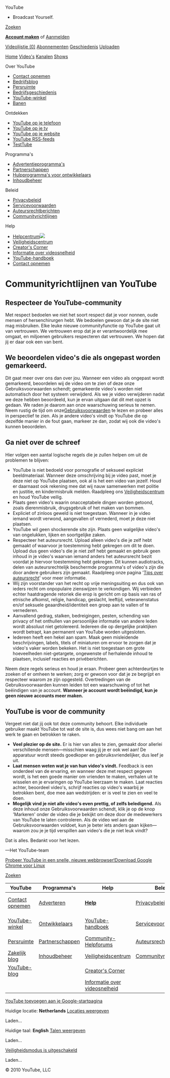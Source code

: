 




 YouTube
 - Broadcast Yourself.
 



























[Zoeken](#)




[**Account maken**](https://www.google.com/accounts/LogoutWarning?continue=http%3A%2F%2Fwww.youtube.com%2Fcreate_account%3Fnext%3D%252Ft%252Fcommunity_guidelines&ltmpl=sso&hl=en_US&service=youtube)
of
[Aanmelden](https://www.google.com/accounts/ServiceLogin?uilel=3&service=youtube&passive=true&continue=http%3A%2F%2Fwww.youtube.com%2Fsignin%3Faction_handle_signin%3Dtrue%26nomobiletemp%3D1%26hl%3Den_US%26next%3D%252Ft%252Fcommunity_guidelines&hl=en_US&ltmpl=sso)



[Videolijstje (0)](/watch_queue?all)
[Abonnementen](/my_subscriptions?masthead=1)
[Geschiedenis](/my_history)
[Uploaden](/my_videos_upload)


[Home](/)
[Video's](/videos)
[Kanalen](/channels)
[Shows](/shows)









 Over YouTube

* [Contact opnemen](/t/contact_us)
* [Bedrijfsblog](http://youtube-global.blogspot.com/)
* [Persruimte](/press_room)
* [Bedrijfsgeschiedenis](/t/about)
* [YouTube-winkel](http://www.googlestore.com/googlesearch.aspx?filter=[gscategory:%20youtube])
* [Banen](http://www.google.com/support/jobs/bin/static.py?page=youtube.cs&lc=youtube)



 Ontdekken

* [YouTube op je telefoon](/mobile)
* [YouTube op je tv](/youtubeonyourtv)
* [YouTube op je website](/youtubeonyoursite)
* [YouTube RSS-feeds](/t/rss_feeds)
* [TestTube](/testtube)



 Programma's

* [Advertentieprogramma's](/t/advertising)
* [Partnerschappen](/partners)
* [Hulpprogramma's voor ontwikkelaars](/dev)
* [Inhoudbeheer](/t/content_management)



 Beleid

* [Privacybeleid](/t/privacy)
* [Servicevoorwaarden](/t/terms)
* [Auteursrechtberichten](/t/copyright_notice)
* [Communityrichtlijnen](/t/community_guidelines)



 Help

* [Helpcentrum![](http://s.ytimg.com/yt/img/img_about_toexternal_14x9-vfl35309.gif)](http://www.google.com/support/youtube//bin/static.py?page=start.cs&hl=en-US)
* [Veiligheidscentrum](http://www.google.com/support/youtube/bin/request.py?contact_type=abuse&hl=en-US)
* [Creator's Corner](/t/creators_corner)
* [Informatie over videosnelheid](/my_speed)
* [YouTube-handboek](/t/yt_handbook_home)
* [Contact opnemen](/t/contact_us)




# Communityrichtlijnen van YouTube


## Respecteer de YouTube-community


Met respect bedoelen we niet het soort respect dat je voor nonnen, oude mensen of hersenchirurgen hebt. We bedoelen gewoon dat je de site niet mag misbruiken. Elke leuke nieuwe communityfunctie op YouTube gaat uit van vertrouwen. We vertrouwen erop dat je er verantwoordelijk mee omgaat, en miljoenen gebruikers respecteren dat vertrouwen. We hopen dat jij er daar ook een van bent.


## We beoordelen video's die als ongepast worden gemarkeerd.


Dit gaat meer over ons dan over jou. Wanneer een video als ongepast wordt gemarkeerd, beoordelen wij de video om te zien of deze onze Gebruiksvoorwaarden schendt; gemarkeerde video's worden niet automatisch door het systeem verwijderd. Als we je video verwijderen nadat we deze hebben beoordeeld, kun je ervan uitgaan dat dit met opzet is gedaan. We raden je daarom aan onze waarschuwing serieus te nemen. Neem rustig de tijd om onze[Gebruiksvoorwaarden](/t/terms) te lezen en probeer alles in perspectief te zien. Als je andere video's vindt op YouTube die op dezelfde manier in de fout gaan, markeer ze dan, zodat wij ook die video's kunnen beoordelen.


## Ga niet over de schreef


Hier volgen een aantal logische regels die je zullen helpen om uit de problemen te blijven:


* YouTube is niet bedoeld voor pornografie of seksueel expliciet beeldmateriaal. Wanneer deze omschrijving bij je video past, moet je deze niet op YouTube plaatsen, ook al is het een video van jezelf. Houd er daarnaast ook rekening mee dat wij nauw samenwerken met politie en justitie, en kindermisbruik melden.·Raadpleeg ons [Veiligheidscentrum](http://www.google.com/support/youtube/bin/request.py?contact_type=abuse&hl=en-US) en houd YouTube veilig.
* Plaats geen video's waarin onacceptabele dingen worden getoond, zoals dierenmisbruik, drugsgebruik of het maken van bommen.
* Expliciet of zinloos geweld is niet toegestaan. Wanneer in je video iemand wordt verwond, aangevallen of vernederd, moet je deze niet plaatsen.
* YouTube wil geen shockerende site zijn. Plaats geen walgelijke video's van ongelukken, lijken en soortgelijke zaken.
* Respecteer het auteursrecht. Upload alleen video's die je zelf hebt gemaakt of waarvoor je toestemming hebt gekregen om dit te doen. Upload dus geen video's die je niet zelf hebt gemaakt en gebruik geen inhoud in je video's waarvan iemand anders het auteursrecht bezit voordat je hiervoor toestemming hebt gekregen. Dit kunnen audiotracks, delen van auteursrechtelijk beschermde programma's of video's zijn die door andere gebruikers zijn gemaakt. Raadpleeg onze pagina '[Tips over auteursrecht](/t/howto_copyright)' voor meer informatie.
* Wij zijn voorstander van het recht op vrije meningsuiting en dus ook van ieders recht om onpopulaire zienswijzen te verkondigen. Wij verbieden echter haatdragende retoriek die erop is gericht om op basis van ras of etnische afkomst, religie, handicap, geslacht, leeftijd, veteranenstatus en/of seksuele geaardheid/identiteit een groep aan te vallen of te vernederen.
* Aanvallend gedrag, stalken, bedreigingen, pesten, schending van privacy of het onthullen van persoonlijke informatie van andere leden wordt absoluut niet getolereerd. Iedereen die op dergelijke praktijken wordt betrapt, kan permanent van YouTube worden uitgesloten.
* Iedereen heeft een hekel aan spam. Maak geen misleidende beschrijvingen, labels, titels of miniaturen om ervoor te zorgen dat je video's vaker worden bekeken. Het is niet toegestaan om grote hoeveelheden niet-getargete, ongewenste of herhalende inhoud te plaatsen, inclusief reacties en privéberichten.


Neem deze regels serieus en houd je eraan. Probeer geen achterdeurtjes te zoeken of er omheen te werken; zorg er gewoon voor dat je ze begrijpt en respecteer waarom ze zijn opgesteld. Overtredingen van de Gebruiksvoorwaarden kunnen leiden tot een waarschuwing of tot het beëindigen van je account. **Wanneer je account wordt beëindigd, kun je geen nieuwe accounts meer maken.**


## YouTube is voor de community


Vergeet niet dat jij ook tot deze community behoort. Elke individuele gebruiker maakt YouTube tot wat de site is, dus wees niet bang om aan het werk te gaan en betrokken te raken.


* **Veel plezier op de site.** Er is hier van alles te zien, gemaakt door allerlei verschillende mensen—misschien waag jij je er ook wel aan! De apparatuur wordt steeds goedkoper en gebruiksvriendelijker, dus leef je uit.
* **Laat mensen weten wat je van hun video's vindt.** Feedback is een onderdeel van de ervaring, en wanneer deze met respect gegeven wordt, is het een goede manier om vrienden te maken, verhalen uit te wisselen en je ervaringen op YouTube leerzaam te maken. Laat reacties achter, beoordeel video's, schrijf reacties op video's waarbij je betrokken bent, doe mee aan wedstrijden: er is veel te zien en veel te doen.
* **Mogelijk vind je niet alle video's even prettig, of zelfs beledigend.** Als deze inhoud onze Gebruiksvoorwaarden schendt, klik je op de knop 'Markeren' onder de video die je bekijkt om deze door de medewerkers van YouTube te laten controleren. Als de video wel aan de Gebruiksvoorwaarden voldoet, kun je beter iets anders gaan kijken—waarom zou je je tijd verspillen aan video's die je niet leuk vindt?


Dat is alles. Bedankt voor het lezen.


—Het YouTube-team





[Probeer YouTube in een snelle, nieuwe webbrowser!Download Google Chrome voor Linux](http://www.google.com/chrome/index.html?brand=CHFH&utm_source=en-et-yt-ftr-lx&utm_medium=et&utm_campaign=en)







[Zoeken](#)





| YouTube | Programma's | Help | Beleid | Ontdekken |
| --- | --- | --- | --- | --- |
| [Contact opnemen](/t/contact_us) | [Adverteren](/t/advertising) | **[Help](http://www.google.com/support/youtube/bin/static.py?page=start.cs&hl=en-US)** | [Privacybeleid](/t/privacy) | [YouTube op je telefoon](/mobile) |
| [YouTube-winkel](http://www.googlestore.com/youtube) | [Ontwikkelaars](http://code.google.com/apis/youtube/overview.html) | [YouTube-handboek](/t/yt_handbook_home) | [Servicevoorwaarden](/t/terms) | [YouTube op je website](/youtubeonyoursite) |
| [Persruimte](/press_room) | [Partnerschappen](/partners) | [Community-Helpforums](http://www.google.com/support/forum/p/youtube?hl=en) | [Auteursrechtberichten](/t/copyright_notice) | [YouTube op je tv](/youtubeonyourtv) |
| [Zakelijk blog](http://ytbizblog.blogspot.com/) | [Inhoudbeheer](/t/content_management) | [Veiligheidscentrum](http://www.google.com/support/youtube/bin/request.py?contact_type=abuse&hl=en-US) | [Communityrichtlijnen](/t/community_guidelines) | [YouTube RSS-feeds](/t/rss_feeds) |
| [YouTube-blog](/blog) |  | [Creator's Corner](/t/creators_corner) |  | [TestTube](/testtube) |
|  |  | [Informatie over videosnelheid](/my_speed) |  |  |





[YouTube toevoegen aan je Google-startpagina](http://www.google.com/webmasters/igoogle/youtube.html)


Huidige locatie:
**Netherlands**
[Locaties weergeven](#)

Laden...



Huidige taal:
**English**
[Talen weergeven](#)

Laden...



[Veiligheidsmodus is uitgeschakeld](#) 

Laden...





 © 2010 YouTube, LLC

 











